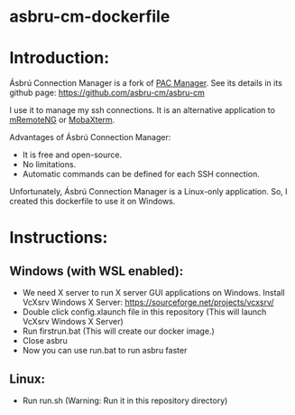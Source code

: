 # asbru-cm-dockerfile

# Introduction:

Ásbrú Connection Manager is a fork of [PAC Manager](https://github.com/perseo22/pacmanager/).
See its details in its github page: https://github.com/asbru-cm/asbru-cm

I use it to manage my ssh connections. It is an alternative application to [mRemoteNG](https://mremoteng.org/) or [MobaXterm](https://mobaxterm.mobatek.net/).

Advantages of Ásbrú Connection Manager:
* It is free and open-source.
* No limitations.
* Automatic commands can be defined for each SSH connection.

Unfortunately, Ásbrú Connection Manager is a Linux-only application. So, I created this dockerfile to use it on Windows.

# Instructions:

## Windows (with WSL enabled):

* We need X server to run X server GUI applications on Windows. Install VcXsrv Windows X Server: https://sourceforge.net/projects/vcxsrv/
* Double click config.xlaunch file in this repository (This will launch VcXsrv Windows X Server)
* Run firstrun.bat (This will create our docker image.)
* Close asbru
* Now you can use run.bat to run asbru faster

## Linux:

* Run run.sh (Warning: Run it in this repository directory)
